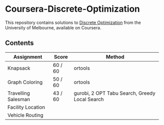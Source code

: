 # Coursera-Discrete-Optimization
This repository contains solutions to [Discrete Optimization](https://www.coursera.org/learn/discrete-optimization/) from the University of Melbourne, available on Coursera.

## Contents
| Assignment  | Score | Method |
| ------------- | ------------- | ------------- |
| Knapsack  | 60 / 60  | ortools |
| Graph Coloring  | 50 / 60 | ortools |
| Travelling Salesman | 43 / 60| gurobi, 2 OPT Tabu Search, Greedy Local Search |
| Facility Location | | |
| Vehicle Routing | | | 
